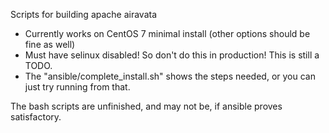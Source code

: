 Scripts for building apache airavata 
 - Currently works on CentOS 7 minimal install (other options should be fine as well)
 - Must have selinux disabled! So don't do this in production! This is still a TODO. 
 - The "ansible/complete_install.sh" shows the steps needed, or you can just try running from that. 
 
The bash scripts are unfinished, and may not be, if ansible proves satisfactory. 
